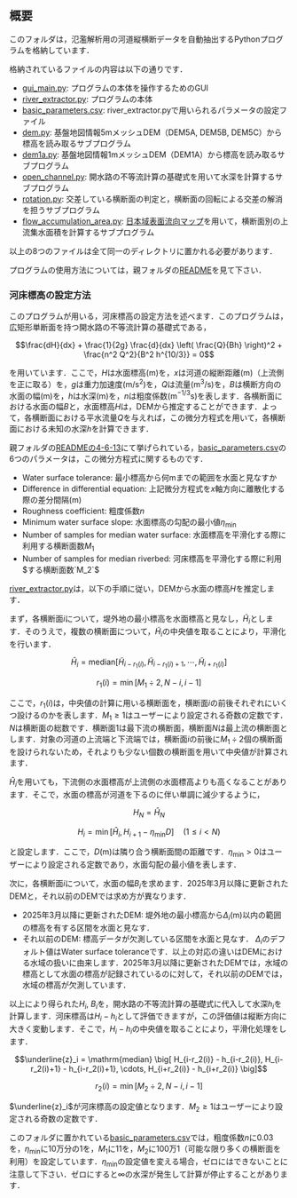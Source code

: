 ## 概要

このフォルダは，氾濫解析用の河道縦横断データを自動抽出するPythonプログラムを格納しています．

格納されているファイルの内容は以下の通りです．

- [gui_main.py](./gui_main.py): プログラムの本体を操作するためのGUI
- [river_extractor.py](./river_extractor.py): プログラムの本体
- [basic_parameters.csv](./basic_parameters.csv): river_extractor.pyで用いられるパラメータの設定ファイル
- [dem.py](./dem.py): 基盤地図情報5mメッシュDEM（DEM5A, DEM5B, DEM5C）から標高を読み取るサブプログラム
- [dem1a.py](./dem1a.py): 基盤地図情報1mメッシュDEM（DEM1A）から標高を読み取るサブプログラム
- [open_channel.py](./open_channel.py): 開水路の不等流計算の基礎式を用いて水深を計算するサブプログラム
- [rotation.py](./rotation.py): 交差している横断面の判定と，横断面の回転による交差の解消を担うサブプログラム
- [flow_accumulation_area.py](./flow_accumulation_area.py): [日本域表面流向マップ](https://hydro.iis.u-tokyo.ac.jp/~yamadai/JapanDir/)を用いて，横断面別の上流集水面積を計算するサブプログラム

以上の8つのファイルは全て同一のディレクトリに置かれる必要があります．

プログラムの使用方法については，親フォルダの[README](../README.md)を見て下さい．

### 河床標高の設定方法

このプログラムが用いる，河床標高の設定方法を述べます．このプログラムは，広矩形単断面を持つ開水路の不等流計算の基礎式である，
```math
\frac{dH}{dx} + \frac{1}{2g} \frac{d}{dx} \left( \frac{Q}{Bh} \right)^2 + \frac{n^2 Q^2}{B^2 h^{10/3}} = 0
```
を用いています．ここで，$`H`$は水面標高(m)を，$`x`$は河道の縦断距離(m)（上流側を正に取る）を，$`g`$は重力加速度(m/s$`^2`$)を，$`Q`$は流量(m$`^3`$/s)を，$`B`$は横断方向の水面の幅(m)を，$`h`$は水深(m)を，$`n`$は粗度係数(m$`^{-1/3}`$s)を表します．各横断面における水面の幅$`B`$と，水面標高$`H`$は，DEMから推定することができます．よって，各横断面における平水流量$`Q`$を与えれば，この微分方程式を用いて，各横断面における未知の水深$`h`$を計算できます．

親フォルダの[READMEの4-6-13](../README.md#4-6-13)にて挙げられている，[basic_parameters.csv](./basic_parameters.csv)の6つのパラメータは，この微分方程式に関するものです．

- Water surface tolerance: 最小標高から何mまでの範囲を水面と見なすか
- Difference in differential equation: 上記微分方程式を$`x`$軸方向に離散化する際の差分間隔(m)
- Roughness coefficient: 粗度係数$`n`$
- Minimum water surface slope: 水面標高の勾配の最小値$`\eta_\mathrm{min}`$
- Number of samples for median water surface: 水面標高を平滑化する際に利用する横断面数$`M_1`$
- Number of samples for median riverbed: 河床標高を平滑化する際に利用$する横断面数`M_2`$

[river_extractor.py](./river_extractor.py)は，以下の手順に従い，DEMから水面の標高$`H`$を推定します．

まず，各横断面$`i`$について，堤外地の最小標高を水面標高と見なし，$`\tilde{H}_i`$とします．そのうえで，複数の横断面について，$`\tilde{H}_i`$の中央値を取ることにより，平滑化を行います．
```math
\hat{H}_i = \mathrm{median} \left[ \tilde{H}_{i-r_1(i)}, \tilde{H}_{i-r_1(i)+1}, \cdots, \tilde{H}_{i+r_1(i)} \right]
```
```math
r_1(i) = \min \left[ M_1 \div 2 , N - i, i - 1 \right]
```
ここで，$`r_1(i)`$は，中央値の計算に用いる横断面を，横断面$`i`$の前後それぞれにいくつ設けるのかを表します．$`M_1 \ge 1`$はユーザーにより設定される奇数の定数です．$`N`$は横断面の総数です．横断面1は最下流の横断面，横断面$`N`$は最上流の横断面とします．対象の河道の上流端と下流端では，横断面$`i`$の前後に$`M_1 \div 2`$個の横断面を設けられないため，それよりも少ない個数の横断面を用いて中央値が計算されます．

$`\hat{H}_i`$を用いても，下流側の水面標高が上流側の水面標高よりも高くなることがあります．そこで，水面の標高が河道を下るのに伴い単調に減少するように，
```math
H_N = \hat{H}_N
```
```math
H_i = \min \left[ \hat{H}_i, H_{i+1} - \eta_\mathrm{min} D \right] \quad (1 \le i < N)
```
と設定します．ここで，$`D`$(m)は隣り合う横断面間の距離です．$`\eta_\mathrm{min}>0`$はユーザーにより設定される定数であり，水面勾配の最小値を表します．

次に，各横断面$`i`$について，水面の幅$`B_i`$を求めます．2025年3月以降に更新されたDEMと，それ以前のDEMでは求め方が異なります．
- 2025年3月以降に更新されたDEM: 堤外地の最小標高から$`\Delta_i`$(m)以内の範囲の標高を有する区間を水面と見なす．
- それ以前のDEM: 標高データが欠測している区間を水面と見なす．
$`\Delta_i`$のデフォルト値はWater surface toleranceです．以上の対応の違いはDEMにおける水域の扱いに由来します．2025年3月以降に更新されたDEMでは，水域の標高として水面の標高が記録されているのに対して，それ以前のDEMでは，水域の標高が欠測しています．

以上により得られた$`H_i`$, $`B_i`$を，開水路の不等流計算の基礎式に代入して水深$`h_i`$を計算します．河床標高は$`H_i - h_i`$として評価できますが，この評価値は縦断方向に大きく変動します．そこで，$`H_i - h_i`$の中央値を取ることにより，平滑化処理をします．
```math
\underline{z}_i = \mathrm{median} \big[ H_{i-r_2(i)} - h_{i-r_2(i)}, H_{i-r_2(i)+1} - h_{i-r_2(i)+1}, \cdots, H_{i+r_2(i)} - h_{i+r_2(i)} \big]
```
```math
r_2(i) = \min \left[ M_2 \div 2 , N - i, i - 1 \right]
```
$`\underline{z}_i`$が河床標高の設定値となります．$`M_2 \ge 1`$はユーザーにより設定される奇数の定数です．

このフォルダに置かれている[basic_parameters.csv](./basic_parameters.csv)では，粗度係数$`n`$に0.03を，$`\eta_\mathrm{min}`$に10万分の1を，$`M_1`$に11を，$`M_2`$に100万1（可能な限り多くの横断面を利用）を設定しています．$`\eta_\mathrm{min}`$の設定値を変える場合，ゼロにはできないことに注意して下さい．ゼロにすると∞の水深が発生して計算が停止することがあります．
